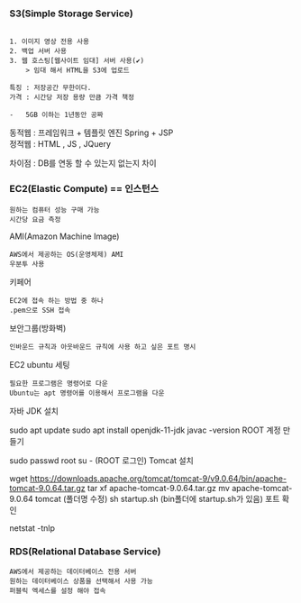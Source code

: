### S3(Simple Storage Service)
```

1. 이미지 영상 전용 사용
2. 백업 서버 사용
3. 웹 호스팅[웹사이트 임대] 서버 사용(✔)
    > 임대 해서 HTML을 S3에 업로드

특징 : 저장공간 무한이다.
가격 : 시간당 저장 용량 만큼 가격 책정

-   5GB 이하는 1년동안 공짜

```

동적웹 : 프레임워크 + 템플릿 엔진 
        Spring +  JSP   
정적웹 :  HTML , JS , JQuery

차이점 : DB를 연동 할 수 있는지 없는지 차이

### EC2(Elastic Compute) == 인스턴스 

```
원하는 컴퓨터 성능 구매 가능
시간당 요금 측정
```

AMI(Amazon Machine Image)
```
AWS에서 제공하는 OS(운영체제) AMI
우분투 사용

```

키페어
```
EC2에 접속 하는 방법 중 하나
.pem으로 SSH 접속
```

보안그룹(방화벽)
```
인바운드 규칙과 아웃바운드 규칙에 사용 하고 싶은 포트 명시
```

EC2 ubuntu 세팅
```
필요한 프로그램은 명령어로 다운
Ubuntu는 apt 명령어를 이용해서 프로그램을 다운
```

자바 JDK 설치

sudo apt update
sudo apt install openjdk-11-jdk
javac -version
ROOT 계정 만들기

sudo passwd root
su - (ROOT 로그인)
Tomcat 설치

wget https://downloads.apache.org/tomcat/tomcat-9/v9.0.64/bin/apache-tomcat-9.0.64.tar.gz
tar xf apache-tomcat-9.0.64.tar.gz
mv apache-tomcat-9.0.64 tomcat (폴더명 수정)
sh startup.sh (bin폴더에 startup.sh가 있음)
포트 확인

netstat -tnlp

### RDS(Relational Database Service)
```
AWS에서 제공하는 데이터베이스 전용 서버
원하는 데이터베이스 상품을 선택해서 사용 가능
퍼블릭 엑세스를 설정 해야 접속
```
